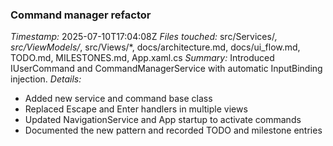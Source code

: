 ### Command manager refactor
*Timestamp:* 2025-07-10T17:04:08Z
*Files touched:* src/Services/*, src/ViewModels/*, src/Views/*, docs/architecture.md, docs/ui_flow.md, TODO.md, MILESTONES.md, App.xaml.cs
*Summary:* Introduced IUserCommand and CommandManagerService with automatic InputBinding injection.
*Details:*
- Added new service and command base class
- Replaced Escape and Enter handlers in multiple views
- Updated NavigationService and App startup to activate commands
- Documented the new pattern and recorded TODO and milestone entries
